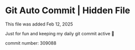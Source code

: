 # Git Auto Commit | Hidden File

This file was added Feb 12, 2025

Just for fun and keeping my daily git commit active 🤪

commit number: 309088

